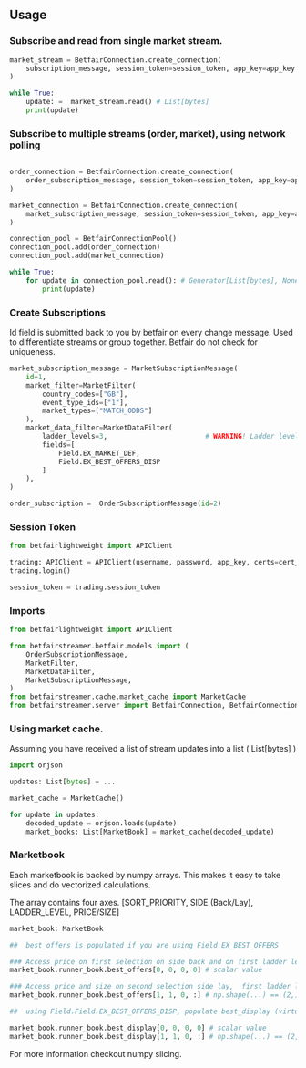 ## Usage

### Subscribe and read from single market stream.

```python
market_stream = BetfairConnection.create_connection(
    subscription_message, session_token=session_token, app_key=app_key
)

while True:
    update: =  market_stream.read() # List[bytes]
    print(update)
```

### Subscribe to multiple streams (order, market), using network polling

```python

order_connection = BetfairConnection.create_connection(
    order_subscription_message, session_token=session_token, app_key=app_key
)

market_connection = BetfairConnection.create_connection(
    market_subscription_message, session_token=session_token, app_key=app_key
)

connection_pool = BetfairConnectionPool()
connection_pool.add(order_connection)
connection_pool.add(market_connection)

while True:
    for update in connection_pool.read(): # Generator[List[bytes], None, None]  
        print(update)

```

### Create Subscriptions

Id field is submitted back to you by betfair on every change message. Used to differentiate streams or group together. Betfair do not check
for uniqueness.
```python
market_subscription_message = MarketSubscriptionMessage(
    id=1,
    market_filter=MarketFilter(
        country_codes=["GB"], 
        event_type_ids=["1"], 
        market_types=["MATCH_ODDS"]
    ),
    market_data_filter=MarketDataFilter(
        ladder_levels=3,                        # WARNING! Ladder levels are fixed to 3 atm !!
        fields=[
            Field.EX_MARKET_DEF, 
            Field.EX_BEST_OFFERS_DISP
        ]
    ),   
)

order_subscription =  OrderSubscriptionMessage(id=2)
```

### Session Token

```python
from betfairlightweight import APIClient

trading: APIClient = APIClient(username, password, app_key, certs=cert_path)
trading.login()

session_token = trading.session_token
```

### Imports

```python
from betfairlightweight import APIClient

from betfairstreamer.betfair.models import (
    OrderSubscriptionMessage,
    MarketFilter,
    MarketDataFilter,
    MarketSubscriptionMessage,
)
from betfairstreamer.cache.market_cache import MarketCache
from betfairstreamer.server import BetfairConnection, BetfairConnectionPool

```

### Using market cache.
Assuming you have received a list of stream updates into a list ( List[bytes] )
```python
import orjson

updates: List[bytes] = ...

market_cache = MarketCache()

for update in updates:
    decoded_update = orjson.loads(update)
    market_books: List[MarketBook] = market_cache(decoded_update)
```


### Marketbook

Each marketbook is backed by numpy arrays. This makes it easy to take slices and do vectorized calculations.

The array contains four axes. [SORT_PRIORITY, SIDE (Back/Lay), LADDER_LEVEL, PRICE/SIZE]

```python
market_book: MarketBook

##  best_offers is populated if you are using Field.EX_BEST_OFFERS

### Access price on first selection on side back and on first ladder level
market_book.runner_book.best_offers[0, 0, 0, 0] # scalar value

### Access price and size on second selection side lay,  first ladder level
market_book.runner_book.best_offers[1, 1, 0, :] # np.shape(...) == (2,)

##  using Field.Field.EX_BEST_OFFERS_DISP, populate best_display (virtualised prices/ what betfair homepage display) 

market_book.runner_book.best_display[0, 0, 0, 0] # scalar value
market_book.runner_book.best_display[1, 1, 0, :] # np.shape(...) == (2,)
```

For more information checkout numpy slicing.
